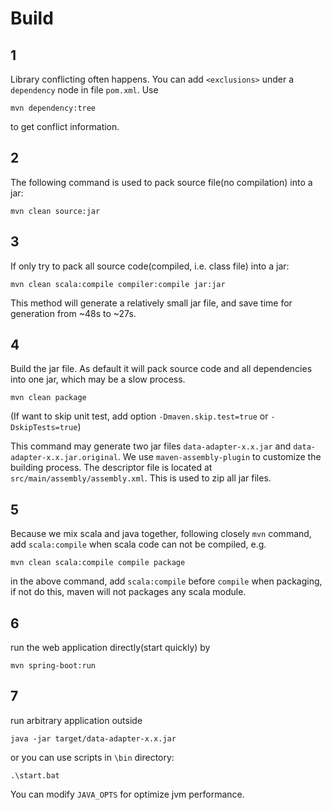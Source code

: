 
# Build
## 1
Library conflicting often happens. You can add `<exclusions>` under a `dependency` node 
in file `pom.xml`. Use
```$xslt
mvn dependency:tree
```
to get conflict information.

## 2
The following command is used to pack source file(no compilation) into a jar:
```
mvn clean source:jar
```

## 3
If only try to pack all source code(compiled, i.e. class file) into a jar:
```
mvn clean scala:compile compiler:compile jar:jar
```
This method will generate a relatively small jar file, and save time for generation from ~48s to ~27s.

## 4
Build the jar file. As default it will pack source code and all dependencies into one jar, which may be a slow process.
```
mvn clean package
```
(If want to skip unit test, add option `-Dmaven.skip.test=true` or `-DskipTests=true`)

This command may generate two jar files `data-adapter-x.x.jar`
and `data-adapter-x.x.jar.original`.
We use `maven-assembly-plugin` to customize the building process. The descriptor file
is located at `src/main/assembly/assembly.xml`. This is used to zip all jar files.


## 5
Because we mix scala and java together, following closely `mvn` command, add `scala:compile` when scala code can not
be compiled, e.g.
```
mvn clean scala:compile compile package
```
in the above command, add `scala:compile` before `compile` when packaging, if not do this, maven will not
packages any scala module.

## 6
run the web application directly(start quickly) by
```
mvn spring-boot:run
```

## 7
run arbitrary application outside
```
java -jar target/data-adapter-x.x.jar
```
or you can use scripts in `\bin` directory:
```
.\start.bat
```
You can modify `JAVA_OPTS` for optimize jvm performance.

